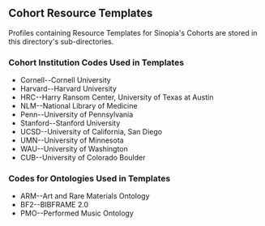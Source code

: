 ## Cohort Resource Templates 
Profiles containing Resource Templates for Sinopia's Cohorts are stored in this
directory's sub-directories. 

### Cohort Institution Codes Used in Templates
* Cornell--Cornell University
* Harvard--Harvard University
* HRC--Harry Ransom Center, University of Texas at Austin
* NLM--National Library of Medicine
* Penn--University of Pennsylvania
* Stanford--Stanford University
* UCSD--University of California, San Diego
* UMN--University of Minnesota
* WAU--University of Washington
* CUB--University of Colorado Boulder

### Codes for Ontologies Used in Templates
* ARM--Art and Rare Materials Ontology
* BF2--BIBFRAME 2.0
* PMO--Performed Music Ontology
